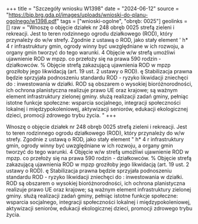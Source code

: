 +++
title = "Szczegóły wniosku W1398"
date = "2024-06-12"
source = "https://bip.brg.gda.pl/images/uploads/wnioski-do-planu-ogolnego/w1398.pdf"
tags = ["wnioski-ogolne", "obręb: 0025"]
geolinks = []
raw = "Wnoszę o objęcie działek nr 248 obręb 0025 strefą zieleni i rekreacji. Jest to teren rodzinnego ogrodu działkowego (ROD), który przynależy do w/w strefy. Zgodnie z ustawą o ROD, jako stały element ' h* 4 r infrastruktury gmin, ogrody winny być uwzględniane w ich rozwoju, a organy gmin tworzyć do tego warunki. 4 Objęcie w/w strefą umożliwi ujawnienie ROD w mpzp. co przełoży się na prawa 590 rodzin - działkowców. % Objęcie strefą zakazującą ujawnienia ROD w mpzp groziłoby jego likwidacją (art. 19 ust. 2 ustawy o ROD). ę Stabilizacja prawna będzie sprzyjała podnoszeniu standardu ROD - ryzyko likwidacji zniechęci do : inwestowania w działki. ROD są obszarem o wysokiej bioróżnorodności, ich ochrona planistyczna realizuje prawo UE oraz krajowe; są ważnym element infrastruktury zielonej gminy. służą realizacji zadań gminy,  pełniąc istotne funkcje społeczne: wsparcia socjalnego, integracji społeczności lokalnej i międzypokoleniowej,  aktywizacji seniorów, edukacji ekologicznej dzieci, promocji zdrowego trybu życia.  "
+++

Wnoszę o objęcie działek nr 248 obręb 0025 strefą zieleni i rekreacji. Jest to teren rodzinnego
ogrodu działkowego (ROD), który przynależy do w/w strefy. Zgodnie z ustawą o ROD, jako stały element
"
h*
4 r
infrastruktury gmin, ogrody winny być uwzględniane w ich rozwoju, a organy gmin tworzyć do tego warunki. 4
Objęcie w/w strefą umożliwi ujawnienie ROD w mpzp. co przełoży się na prawa 590 rodzin - działkowców. %
Objęcie strefą zakazującą ujawnienia ROD w mpzp groziłoby jego likwidacją (art. 19 ust. 2 ustawy o ROD). ę
Stabilizacja prawna będzie sprzyjała podnoszeniu standardu ROD - ryzyko likwidacji zniechęci do :
inwestowania w działki. ROD są obszarem o wysokiej bioróżnorodności, ich ochrona planistyczna realizuje
prawo UE oraz krajowe; są ważnym element infrastruktury zielonej gminy. służą realizacji zadań gminy, 
pełniąc istotne funkcje społeczne: wsparcia socjalnego, integracji społeczności lokalnej i międzypokoleniowej, 
aktywizacji seniorów, edukacji ekologicznej dzieci, promocji zdrowego trybu życia. 



